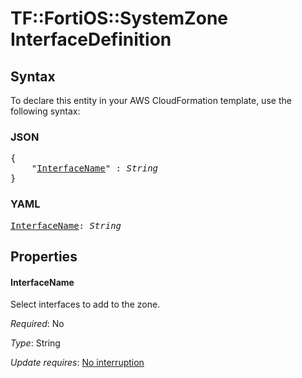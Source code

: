 # TF::FortiOS::SystemZone InterfaceDefinition

## Syntax

To declare this entity in your AWS CloudFormation template, use the following syntax:

### JSON

<pre>
{
    "<a href="#interfacename" title="InterfaceName">InterfaceName</a>" : <i>String</i>
}
</pre>

### YAML

<pre>
<a href="#interfacename" title="InterfaceName">InterfaceName</a>: <i>String</i>
</pre>

## Properties

#### InterfaceName

Select interfaces to add to the zone.

_Required_: No

_Type_: String

_Update requires_: [No interruption](https://docs.aws.amazon.com/AWSCloudFormation/latest/UserGuide/using-cfn-updating-stacks-update-behaviors.html#update-no-interrupt)

